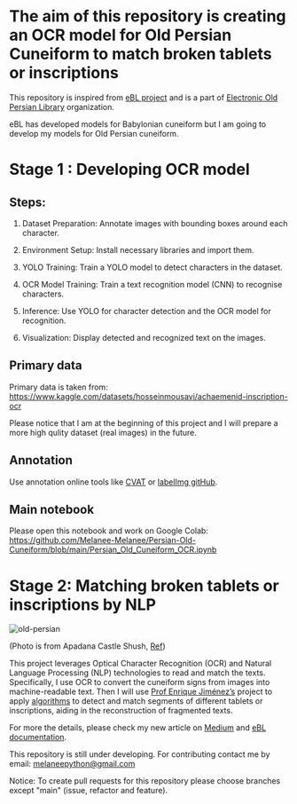 # The aim of this repository is creating an OCR model for Old Persian Cuneiform to match broken tablets or inscriptions

This repository is inspired from [eBL project](https://github.com/ElectronicBabylonianLiterature) and is a part of [
Electronic Old Persian Library](https://github.com/Electronic-Persian-Old-Library) organization.

eBL has developed models for Babylonian cuneiform but I am going to develop my models for Old Persian cuneiform. 

# Stage 1 : Developing OCR model

## Steps:

1. Dataset Preparation: Annotate images with bounding boxes around each character.

2. Environment Setup: Install necessary libraries and import them.

3. YOLO Training: Train a YOLO model to detect characters in the dataset.

4. OCR Model Training: Train a text recognition model (CNN) to recognise characters.

5. Inference: Use YOLO for character detection and the OCR model for recognition.

6. Visualization: Display detected and recognized text on the images.

## Primary data

Primary data is taken from: https://www.kaggle.com/datasets/hosseinmousavi/achaemenid-inscription-ocr

Please notice that I am at the beginning of this project and I will prepare a more high qulity dataset (real images) in the future. 


## Annotation

Use annotation online tools like [CVAT](https://www.cvat.ai/) or [labelImg gitHub](https://github.com/HumanSignal/labelImg).

## Main notebook

Please open this notebook and work on Google Colab: https://github.com/Melanee-Melanee/Persian-Old-Cuneiform/blob/main/Persian_Old_Cuneiform_OCR.ipynb



# Stage 2: Matching broken tablets or inscriptions by NLP

![old-persian](https://github.com/Melanee-Melanee/Persian-Old-Cuneiform-OCR/assets/74653444/986c2b5e-6d5e-4828-89be-4ba7d9050bc4)

(Photo is from Apadana Castle Shush, [Ref](https://www.livius.org/pictures/iran/susa/susa-apadana/susa-dsf-old-persian/))


This project leverages Optical Character Recognition (OCR) and Natural Language Processing (NLP) technologies to read and match the texts. Specifically, I use OCR to convert the cuneiform signs from images into machine-readable text. Then I will use [Prof Enrique Jiménez’s](https://www.assyriologie.uni-muenchen.de/personen/professoren/jimenez/index.html) project to apply [algorithms](https://github.com/ElectronicBabylonianLiterature/ngram-matcher) to detect and match segments of different tablets or inscriptions, aiding in the reconstruction of fragmented texts.

For more the details, please check my new article on [Medium](https://levelup.gitconnected.com/the-electronic-babylonian-library-ebl-gilgamesh-project-f883e0ff068f) and [eBL documentation](https://github.com/ElectronicBabylonianLiterature/generic-documentation). 


This repository is still under developing. For contributing contact me by email: melaneepython@gmail.com 

Notice: To create pull requests for this repository please choose branches except "main" (issue, refactor and feature).







